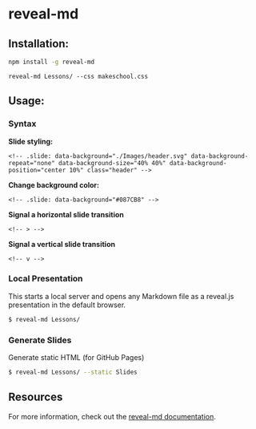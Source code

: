 # reveal-md

## Installation:

```bash
npm install -g reveal-md
```

```
reveal-md Lessons/ --css makeschool.css
```

## Usage:

### Syntax

**Slide styling:**

```
<!-- .slide: data-background="./Images/header.svg" data-background-repeat="none" data-background-size="40% 40%" data-background-position="center 10%" class="header" -->
```

**Change background color:**

```
<!-- .slide: data-background="#087CB8" -->
```

**Signal a horizontal slide transition**

```
<!-- > -->
```

**Signal a vertical slide transition**

```
<!-- v -->
```

### Local Presentation

This starts a local server and opens any Markdown file as a reveal.js presentation in the default browser.

```bash
$ reveal-md Lessons/
```

### Generate Slides

Generate static HTML (for GitHub Pages)

```bash
$ reveal-md Lessons/ --static Slides
```

## Resources
For more information, check out the [reveal-md documentation](https://github.com/webpro/reveal-md).